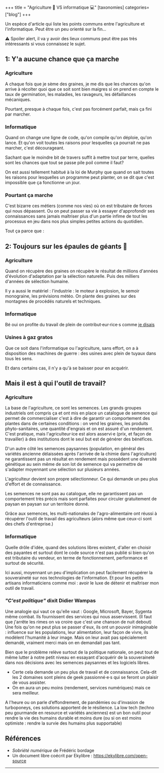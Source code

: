 +++
title = "Agriculture 🌱 VS informatique 💻️"
[taxonomies]
categories=["blog"]
+++

Un espèce d'article qui liste les points communs entre l'agriculture et l'informatique. Peut être un peu orienté sur la fin...

⚠️ Spoiler alert, il va y avoir des lieux communs peut être pas très intéressants si vous connaissez le sujet.

<!-- more -->

## **1**: Y'a aucune chance que ça marche

### Agriculture

A chaque fois que je sème des graines, je me dis que les chances qu'on arrive à récolter quoi que ce soit sont bien maigres si on prend en compte le taux de germination, les maladies, les ravageurs, les défaillances mécaniques.

Pourtant, presque à chaque fois, c'est pas forcément parfait, mais ça fini par marcher.

### Informatique

Quand on change une ligne de code, qu'on compile qu'on déploie, qu'on lance. Et qu'on voit toutes les raisons pour lesquelles ça pourrait ne pas marcher, c'est décourageant.

Sachant que le moindre bit de travers suffit à mettre tout par terre, quelles sont les chances que tout se passe pile poil comme il faut?

On est aussi tellement habitué à la loi de Murphy que quand on sait toutes les raisons pour lesquelles un programme peut planter, on se dit que c'est impossible que ça fonctionne un jour.

### Pourtant ça marche

C'est bizarre ces métiers (comme nos vies) où on est tributaire de forces qui nous dépassent. Ou on peut passer sa vie à essayer d'approfondir ses connaissances sans jamais maîtriser plus d'un partie infime de tout les processus en jeu dans nos plus simples petites actions du quotidien.

Tout ça parce que :

## **2**: Toujours sur les épaules de géants 🐘

### Agriculture

Quand on récupère des graines on récupère le résultat de millions d'années d'évolution d'adaptation par la sélection naturelle. Puis des milliers d'années de sélection humaine.

Il y a aussi le matériel : l'industrie : le moteur à explosion, le semoir monograine, les prévisions météo. On plante des graines sur des montagnes de procédés naturels et techniques.

### Informatique

Bé oui on profite du travail de plein de contribut·eur·rice·s comme [je disais](@/blog/2020-04-01-witches-and-wizards.fr.md)

### Usines à gaz gratos

Que ce soit dans l'informatique ou l'agriculture, sans effort, on a à disposition des machines de guerre : des usines avec plein de tuyaux dans tous les sens.

Et dans certains cas, il n'y a qu'à se baisser pour en acquérir.

## Mais il est à qui l'outil de travail?

### Agriculture

La base de l'agriculture, ce sont les semences. Les grands groupes industriels ont compris ça et ont mis en place un catalogue de semence qui permet de commercialiser c'est à dire de garantir un comportement des plantes dans de certaines conditions : on vend les graines, les produits phyto-sanitaires, une quantité d'engrais et on est assuré d'un rendement. C'est pratique, mais l'agriculteur·ice est alors asservi·e (prix, et façon de travailler) à des institutions dont le seul but est de générer des bénéfices.

D'un autre côté les semences paysannes (population, en général des variétés ancienne délaissées après l'arrivée de la chimie dans l'agriculture) ne garantissent pas un résultat en rendement mais possèdent une diversité génétique au sein même de son lot de semence qui va permettre de s'adapter moyennant une sélection sur plusieurs années.

L'agriculteur devient son propre sélectionneur. Ce qui demande un peu plus d'effort et de connaissance.

Les semences ne sont pas au catalogue, elle ne garantissent pas un comportement très précis mais sont parfaites pour circuler gratuitement de paysan en paysan sur un territoire donné.

Grâce aux semences, les multi-nationales de l'agro-alimentaire ont réussi à récupérer l'outil de travail des agriculteurs (alors même que ceux-ci sont des chefs d'entreprise.)

### Informatique

Quelle drôle d'idée, quand des solutions libres existent, d'aller en choisir des payantes et surtout dont le code source n'est pas publié si bien qu'on est tributaire du vendeur, en terme de fonctionnement, performance et surtout de sécurité.

Ici aussi, moyennant un peu d'implication on peut facilement récupérer la souveraineté sur nos technologies de l'information. Et pour les petits artisans informaticiens comme moi : avoir le luxe de détenir et maîtriser mon outil de travail.

### _"C'est politique"_ dixit Didier Wampas

Une analogie qui vaut ce qu'elle vaut : Google, Microsoft, Bayer, Sygenta même combat. Ils fournissent des services qui nous asservissent.
(Il faut que j'arrête les rimes on va croire que c'est une chanson de nuit debout)
Une fois qu'on ne peut plus se passer d'eux, ils ont un pouvoir inimaginable : influence sur les populations, leur alimentation, leur façon de vivre, ils modèlent l'humanité à leur image. Mais on leur avait pas spécialement demandé, vraiment merci mais on en demandait pas tant.

Bien que le problème relève surtout de la politique nationale, on peut tout de même lutter à notre petit niveau en essayant d'acquérir de la souveraineté dans nos décisions avec les semences paysannes et les logiciels libres.

- Certe cela demande un peu plus de travail et de connaissance. Cela-dit les 2 domaines sont pleins de geek passionné·e·s qui se feront un plaisir de vous assister.
- On en aura un peu moins (rendement, services numériques) mais ce sera meilleur.

A l'heure ou on parle d’effondrement, de pandémies ou d'invasion de turboponeys, ces solutions apportent de le résilience. La low tech (techno peu gourmande en resource et variétés anciennes) est un bon outil pour rendre la vie des humains durable et moins dure (ou si on est moins optimiste : rendre la survie des humains plus supportable)

## Références

- _Sobriété numérique_ de Frédéric bordage
- Un document libre coécrit par Ekylibre : <a href="https://ekylibre.com/open-source" target="_blank">https://ekylibre.com/open-source</a>

---
